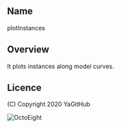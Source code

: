 ## Name
plotInstances

## Overview
It plots instances along model curves.

## Licence
(C) Copyright 2020 YaGitHub

![OctoEight](https://user-images.githubusercontent.com/6135252/95680664-4f0d0800-0c16-11eb-810e-f3c64162f4d2.png)
